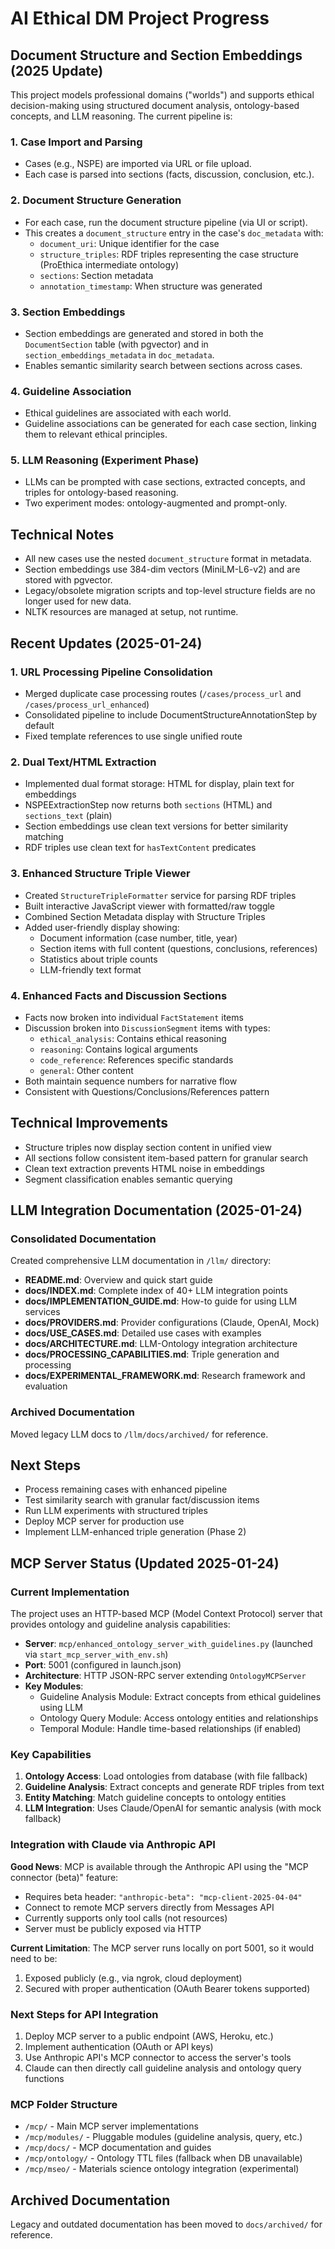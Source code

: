 # AI Ethical DM Project Progress

## Document Structure and Section Embeddings (2025 Update)

This project models professional domains ("worlds") and supports ethical decision-making using structured document analysis, ontology-based concepts, and LLM reasoning. The current pipeline is:

### 1. Case Import and Parsing
- Cases (e.g., NSPE) are imported via URL or file upload.
- Each case is parsed into sections (facts, discussion, conclusion, etc.).

### 2. Document Structure Generation
- For each case, run the document structure pipeline (via UI or script).
- This creates a `document_structure` entry in the case's `doc_metadata` with:
  - `document_uri`: Unique identifier for the case
  - `structure_triples`: RDF triples representing the case structure (ProEthica intermediate ontology)
  - `sections`: Section metadata
  - `annotation_timestamp`: When structure was generated

### 3. Section Embeddings
- Section embeddings are generated and stored in both the `DocumentSection` table (with pgvector) and in `section_embeddings_metadata` in `doc_metadata`.
- Enables semantic similarity search between sections across cases.

### 4. Guideline Association
- Ethical guidelines are associated with each world.
- Guideline associations can be generated for each case section, linking them to relevant ethical principles.

### 5. LLM Reasoning (Experiment Phase)
- LLMs can be prompted with case sections, extracted concepts, and triples for ontology-based reasoning.
- Two experiment modes: ontology-augmented and prompt-only.

## Technical Notes
- All new cases use the nested `document_structure` format in metadata.
- Section embeddings use 384-dim vectors (MiniLM-L6-v2) and are stored with pgvector.
- Legacy/obsolete migration scripts and top-level structure fields are no longer used for new data.
- NLTK resources are managed at setup, not runtime.

## Recent Updates (2025-01-24)

### 1. URL Processing Pipeline Consolidation
- Merged duplicate case processing routes (`/cases/process_url` and `/cases/process_url_enhanced`)
- Consolidated pipeline to include DocumentStructureAnnotationStep by default
- Fixed template references to use single unified route

### 2. Dual Text/HTML Extraction
- Implemented dual format storage: HTML for display, plain text for embeddings
- NSPEExtractionStep now returns both `sections` (HTML) and `sections_text` (plain)
- Section embeddings use clean text versions for better similarity matching
- RDF triples use clean text for `hasTextContent` predicates

### 3. Enhanced Structure Triple Viewer
- Created `StructureTripleFormatter` service for parsing RDF triples
- Built interactive JavaScript viewer with formatted/raw toggle
- Combined Section Metadata display with Structure Triples
- Added user-friendly display showing:
  - Document information (case number, title, year)
  - Section items with full content (questions, conclusions, references)
  - Statistics about triple counts
  - LLM-friendly text format

### 4. Enhanced Facts and Discussion Sections
- Facts now broken into individual `FactStatement` items
- Discussion broken into `DiscussionSegment` items with types:
  - `ethical_analysis`: Contains ethical reasoning
  - `reasoning`: Contains logical arguments
  - `code_reference`: References specific standards
  - `general`: Other content
- Both maintain sequence numbers for narrative flow
- Consistent with Questions/Conclusions/References pattern

## Technical Improvements
- Structure triples now display section content in unified view
- All sections follow consistent item-based pattern for granular search
- Clean text extraction prevents HTML noise in embeddings
- Segment classification enables semantic querying

## LLM Integration Documentation (2025-01-24)

### Consolidated Documentation
Created comprehensive LLM documentation in `/llm/` directory:
- **README.md**: Overview and quick start guide
- **docs/INDEX.md**: Complete index of 40+ LLM integration points
- **docs/IMPLEMENTATION_GUIDE.md**: How-to guide for using LLM services
- **docs/PROVIDERS.md**: Provider configurations (Claude, OpenAI, Mock)
- **docs/USE_CASES.md**: Detailed use cases with examples
- **docs/ARCHITECTURE.md**: LLM-Ontology integration architecture
- **docs/PROCESSING_CAPABILITIES.md**: Triple generation and processing
- **docs/EXPERIMENTAL_FRAMEWORK.md**: Research framework and evaluation

### Archived Documentation
Moved legacy LLM docs to `/llm/docs/archived/` for reference.

## Next Steps
- Process remaining cases with enhanced pipeline
- Test similarity search with granular fact/discussion items
- Run LLM experiments with structured triples
- Deploy MCP server for production use
- Implement LLM-enhanced triple generation (Phase 2)

## MCP Server Status (Updated 2025-01-24)

### Current Implementation
The project uses an HTTP-based MCP (Model Context Protocol) server that provides ontology and guideline analysis capabilities:

- **Server**: `mcp/enhanced_ontology_server_with_guidelines.py` (launched via `start_mcp_server_with_env.sh`)
- **Port**: 5001 (configured in launch.json)
- **Architecture**: HTTP JSON-RPC server extending `OntologyMCPServer`
- **Key Modules**:
  - Guideline Analysis Module: Extract concepts from ethical guidelines using LLM
  - Ontology Query Module: Access ontology entities and relationships
  - Temporal Module: Handle time-based relationships (if enabled)

### Key Capabilities
1. **Ontology Access**: Load ontologies from database (with file fallback)
2. **Guideline Analysis**: Extract concepts and generate RDF triples from text
3. **Entity Matching**: Match guideline concepts to ontology entities
4. **LLM Integration**: Uses Claude/OpenAI for semantic analysis (with mock fallback)

### Integration with Claude via Anthropic API
**Good News**: MCP is available through the Anthropic API using the "MCP connector (beta)" feature:
- Requires beta header: `"anthropic-beta": "mcp-client-2025-04-04"`
- Connect to remote MCP servers directly from Messages API
- Currently supports only tool calls (not resources)
- Server must be publicly exposed via HTTP

**Current Limitation**: The MCP server runs locally on port 5001, so it would need to be:
1. Exposed publicly (e.g., via ngrok, cloud deployment)
2. Secured with proper authentication (OAuth Bearer tokens supported)

### Next Steps for API Integration
1. Deploy MCP server to a public endpoint (AWS, Heroku, etc.)
2. Implement authentication (OAuth or API keys)
3. Use Anthropic API's MCP connector to access the server's tools
4. Claude can then directly call guideline analysis and ontology query functions

### MCP Folder Structure
- `/mcp/` - Main MCP server implementations
- `/mcp/modules/` - Pluggable modules (guideline analysis, query, etc.)
- `/mcp/docs/` - MCP documentation and guides
- `/mcp/ontology/` - Ontology TTL files (fallback when DB unavailable)
- `/mcp/mseo/` - Materials science ontology integration (experimental)

## Archived Documentation
Legacy and outdated documentation has been moved to `docs/archived/` for reference.

